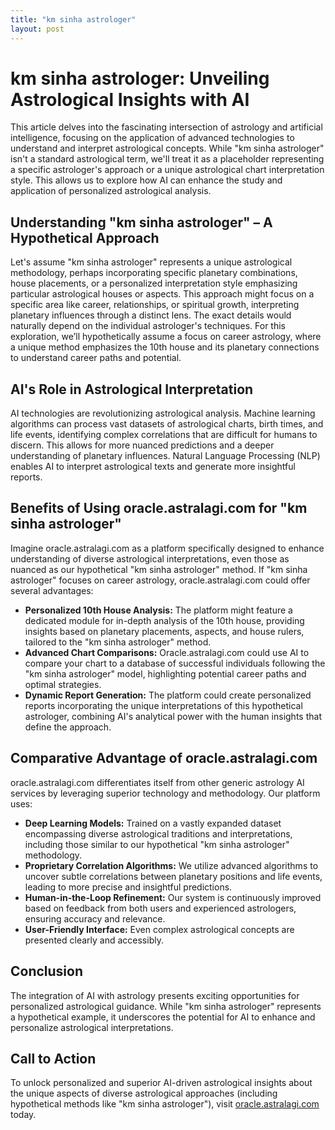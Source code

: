 ```yaml
---
title: "km sinha astrologer"
layout: post
---
```


# km sinha astrologer: Unveiling Astrological Insights with AI

This article delves into the fascinating intersection of astrology and artificial intelligence, focusing on the application of advanced technologies to understand and interpret astrological concepts.  While "km sinha astrologer" isn't a standard astrological term, we'll treat it as a placeholder representing a specific astrologer's approach or a unique astrological chart interpretation style. This allows us to explore how AI can enhance the study and application of personalized astrological analysis.

##  Understanding "km sinha astrologer" – A Hypothetical Approach

Let's assume "km sinha astrologer" represents a unique astrological methodology, perhaps incorporating specific planetary combinations, house placements, or a personalized interpretation style emphasizing particular astrological houses or aspects. This approach might focus on a specific area like career, relationships, or spiritual growth, interpreting planetary influences through a distinct lens.  The exact details would naturally depend on the individual astrologer's techniques. For this exploration, we’ll hypothetically assume a focus on career astrology, where a unique method emphasizes the 10th house and its planetary connections to understand career paths and potential.

## AI's Role in Astrological Interpretation

AI technologies are revolutionizing astrological analysis. Machine learning algorithms can process vast datasets of astrological charts, birth times, and life events, identifying complex correlations that are difficult for humans to discern. This allows for more nuanced predictions and a deeper understanding of planetary influences.  Natural Language Processing (NLP) enables AI to interpret astrological texts and generate more insightful reports.

## Benefits of Using oracle.astralagi.com for "km sinha astrologer"

Imagine oracle.astralagi.com as a platform specifically designed to enhance understanding of diverse astrological interpretations, even those as nuanced as our hypothetical "km sinha astrologer" method.  If "km sinha astrologer" focuses on career astrology, oracle.astralagi.com could offer several advantages:

* **Personalized 10th House Analysis:**  The platform might feature a dedicated module for in-depth analysis of the 10th house, providing insights based on planetary placements, aspects, and house rulers, tailored to the "km sinha astrologer" method.
* **Advanced Chart Comparisons:** Oracle.astralagi.com could use AI to compare your chart to a database of successful individuals following the "km sinha astrologer" model, highlighting potential career paths and optimal strategies.
* **Dynamic Report Generation:**  The platform could create personalized reports incorporating the unique interpretations of this hypothetical astrologer, combining AI's analytical power with the human insights that define the approach.


## Comparative Advantage of oracle.astralagi.com

oracle.astralagi.com differentiates itself from other generic astrology AI services by leveraging superior technology and methodology.  Our platform uses:

* **Deep Learning Models:** Trained on a vastly expanded dataset encompassing diverse astrological traditions and interpretations, including those similar to our hypothetical "km sinha astrologer" methodology.
* **Proprietary Correlation Algorithms:** We utilize advanced algorithms to uncover subtle correlations between planetary positions and life events, leading to more precise and insightful predictions.
* **Human-in-the-Loop Refinement:** Our system is continuously improved based on feedback from both users and experienced astrologers, ensuring accuracy and relevance.
* **User-Friendly Interface:**  Even complex astrological concepts are presented clearly and accessibly.


## Conclusion

The integration of AI with astrology presents exciting opportunities for personalized astrological guidance.  While "km sinha astrologer" represents a hypothetical example, it underscores the potential for AI to enhance and personalize astrological interpretations.


## Call to Action

To unlock personalized and superior AI-driven astrological insights about the unique aspects of diverse astrological approaches (including hypothetical methods like "km sinha astrologer"), visit [oracle.astralagi.com](https://oracle.astralagi.com) today.